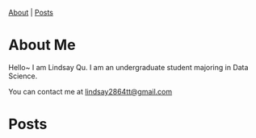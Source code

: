 [About](#about-me) | [Posts](#posts)



# About Me

Hello~ I am Lindsay Qu. I am an undergraduate student majoring in Data Science.

You can contact me at lindsay2864tt@gmail.com



# Posts

